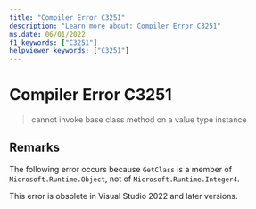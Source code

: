 ```yaml
---
title: "Compiler Error C3251"
description: "Learn more about: Compiler Error C3251"
ms.date: 06/01/2022
f1_keywords: ["C3251"]
helpviewer_keywords: ["C3251"]
---
```

# Compiler Error C3251

> cannot invoke base class method on a value type instance

## Remarks

The following error occurs because `GetClass` is a member of `Microsoft.Runtime.Object`, not of `Microsoft.Runtime.Integer4`.

This error is obsolete in Visual Studio 2022 and later versions.
